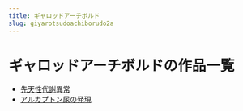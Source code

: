 ```yaml
---
title: ギャロッドアーチボルド
slug: giyarotsudoachiborudo2a
---
```


# ギャロッドアーチボルドの作品一覧

- [先天性代謝異常](xiantianxingdaixieyichang7b)
- [アルカプトン尿の発現](arukaputonniaonofaxiana9)
